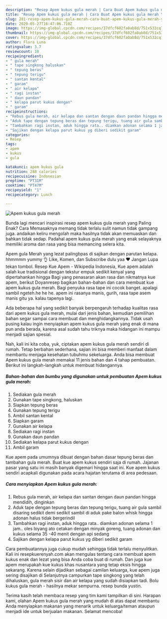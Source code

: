 ```yaml
---
description: "Resep Apem kukus gula merah | Cara Buat Apem kukus gula merah Yang Paling Enak"
title: "Resep Apem kukus gula merah | Cara Buat Apem kukus gula merah Yang Paling Enak"
slug: 281-resep-apem-kukus-gula-merah-cara-buat-apem-kukus-gula-merah-yang-paling-enak
date: 2020-05-27T16:47:06.710Z
image: https://img-global.cpcdn.com/recipes/37dfcf602fa0ab8d/751x532cq70/apem-kukus-gula-merah-foto-resep-utama.jpg
thumbnail: https://img-global.cpcdn.com/recipes/37dfcf602fa0ab8d/751x532cq70/apem-kukus-gula-merah-foto-resep-utama.jpg
cover: https://img-global.cpcdn.com/recipes/37dfcf602fa0ab8d/751x532cq70/apem-kukus-gula-merah-foto-resep-utama.jpg
author: Flora Luna
ratingvalue: 3.7
reviewcount: 10
recipeingredient:
- " gula merah"
- " tape singkong haluskan"
- " tepung beras"
- " tepung terigu"
- " santan kental"
- " garam"
- " air kelapa"
- " ragi instan"
- " daun pandan"
- " kelapa parut kukus dengan"
- " garam"
recipeinstructions:
- "Rebus gula merah, air kelapa dan santan dengan daun pandan hingga mendidih, dinginkan"
- "Aduk tape dengan tepung beras dan tepung terigu, tuang air gula sambil disaring sedikit demi sedikit sambil di aduk pake balon whisk hingga adonan halus tidak bergerindil"
- "Tambahkan ragi instan, aduk hingga rata.. diamkan adonan selama 1 jam.. oles loyang ato cetakan dengan minyak goreng, tuang adonan dan kukus selama 35 -40 menit dengan api sedang"
- "Sajikan dengan kelapa parut kukus yg diberi sedikit garam"
categories:
- Resep
tags:
- apem
- kukus
- gula

katakunci: apem kukus gula 
nutrition: 288 calories
recipecuisine: Indonesian
preptime: "PT31M"
cooktime: "PT47M"
recipeyield: "1"
recipecategory: Lunch

---
```



![Apem kukus gula merah](https://img-global.cpcdn.com/recipes/37dfcf602fa0ab8d/751x532cq70/apem-kukus-gula-merah-foto-resep-utama.jpg)

Bunda lagi mencari inspirasi resep apem kukus gula merah yang Paling Enak? Cara Memasaknya memang tidak terlalu sulit namun tidak gampang juga. andaikan keliru mengolah maka hasilnya tidak akan memuaskan dan bahkan tidak sedap. Padahal apem kukus gula merah yang enak selayaknya memiliki aroma dan rasa yang bisa memancing selera kita.

Apem gula Merah yang lezat palingbpas di sajikan dengan parutan kelapa. hhmmmm yummy 👌 Like, Komen, dan Subscribe dulu yaa ♥ Jangan Lupa tekan tombol. Resep Kue Apem - Wikipedia Indonesia, Kue apem adalah salah kue tradisional dengan tekstur empuk sedikit kenyal yang dipertahankan hingga Bagi yang penasaran akan rasa dan nikmatnya kue apem, berikut Doyanresep bagikan bahan-bahan dan cara membuat kue apem kukus gula merah. Bagi penyuka rasa tape ini cocok banget. apalagi sambil ngeteh.he he he. apem ini rasanya manis, gurih, rasa tape asem manis gitu ya. kalau tapenya lagi.

Ada beberapa hal yang sedikit banyak berpengaruh terhadap kualitas rasa dari apem kukus gula merah, mulai dari jenis bahan, kemudian pemilihan bahan segar sampai cara membuat dan menghidangkannya. Tidak usah pusing kalau ingin menyiapkan apem kukus gula merah yang enak di mana pun anda berada, karena asal sudah tahu triknya maka hidangan ini mampu menjadi sajian spesial.


Nah, kali ini kita coba, yuk, ciptakan apem kukus gula merah sendiri di rumah. Tetap berbahan sederhana, sajian ini bisa memberi manfaat dalam membantu menjaga kesehatan tubuhmu sekeluarga. Anda bisa membuat Apem kukus gula merah memakai 11 jenis bahan dan 4 tahap pembuatan. Berikut ini langkah-langkah untuk membuat hidangannya.

<!--inarticleads1-->

##### Bahan-bahan dan bumbu yang digunakan untuk pembuatan Apem kukus gula merah:

1. Sediakan  gula merah
1. Gunakan  tape singkong, haluskan
1. Siapkan  tepung beras
1. Gunakan  tepung terigu
1. Ambil  santan kental
1. Siapkan  garam
1. Gunakan  air kelapa
1. Sediakan  ragi instan
1. Gunakan  daun pandan
1. Sediakan  kelapa parut kukus dengan
1. Ambil  garam


Kue apem pada umumnya dibuat dengan bahan dasar tepung beras dan tambahan gula merah. Buat kue apem kukus sendiri saja di rumah. Jajanan pasar yang satu ini masih banyak digemari hingga saat ini. Kue apem kukus sendiri acapkali digunakan pada acara hajatan terutama di area pedesaan. 

<!--inarticleads2-->

##### Cara menyiapkan Apem kukus gula merah:

1. Rebus gula merah, air kelapa dan santan dengan daun pandan hingga mendidih, dinginkan
1. Aduk tape dengan tepung beras dan tepung terigu, tuang air gula sambil disaring sedikit demi sedikit sambil di aduk pake balon whisk hingga adonan halus tidak bergerindil
1. Tambahkan ragi instan, aduk hingga rata.. diamkan adonan selama 1 jam.. oles loyang ato cetakan dengan minyak goreng, tuang adonan dan kukus selama 35 -40 menit dengan api sedang
1. Sajikan dengan kelapa parut kukus yg diberi sedikit garam


Cara pembuatannya juga cukup mudah sehingga tidak terlalu menyulitkan. Kali ini resepkuerenyah.com akan mengulas tentang cara membuat apem kukus enak dan lezat yang bisa Anda coba buat di rumah. Dan juga kue apem merupakah kue kukus khas nusantara yang tetap eksis hingga sekarang. Karena selain dijadikan sebagai camilan keluarga, kue apem juga sering disajikan di Selanjutnya campurkan tape singkong yang telah dihaluskan, gula merah sisir dan air kelapa yang sudah disiapkan tadi. Bolu kukus gula merah - hasilnya mekar sempurna. resep bunda yustin. 

Terima kasih telah membaca resep yang tim kami tampilkan di sini. Harapan kami, olahan Apem kukus gula merah yang mudah di atas dapat membantu Anda menyiapkan makanan yang menarik untuk keluarga/teman ataupun menjadi ide untuk berjualan makanan. Selamat mencoba!
